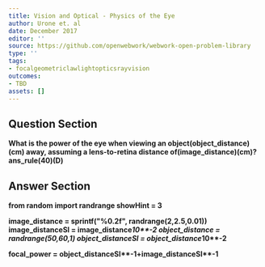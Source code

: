 ```yaml
---
title: Vision and Optical - Physics of the Eye
author: Urone et. al
date: December 2017
editor: ''
source: https://github.com/openwebwork/webwork-open-problem-library
type: ''
tags:
- focalgeometriclawlightopticsrayvision
outcomes:
- TBD
assets: []
---
```


## Question Section 

<b>
What is the power of the eye when viewing an object(object_distance)(cm) away, assuming a lens-to-retina distance of(image_distance)(cm)?
ans_rule(40)(D)



## Answer Section

from random import randrange
showHint = 3

image_distance = sprintf("%0.2f", randrange(2,2.5,0.01))
image_distanceSI = image_distance*10**-2
object_distance = randrange(50,60,1)
object_distanceSI = object_distance*10**-2

focal_power = object_distanceSI**-1+image_distanceSI**-1
